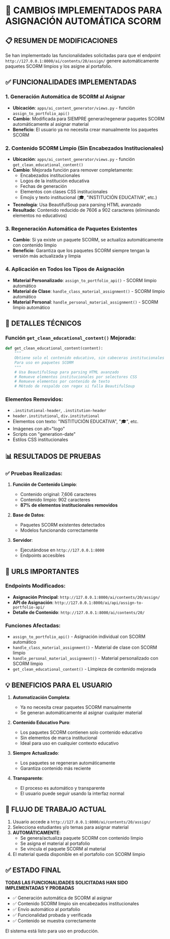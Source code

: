 # 🎯 CAMBIOS IMPLEMENTADOS PARA ASIGNACIÓN AUTOMÁTICA SCORM

## 📋 RESUMEN DE MODIFICACIONES

Se han implementado las funcionalidades solicitadas para que el endpoint `http://127.0.0.1:8000/ai/contents/20/assign/` genere automáticamente paquetes SCORM limpios y los asigne al portafolio.

## ✅ FUNCIONALIDADES IMPLEMENTADAS

### 1. **Generación Automática de SCORM al Asignar**
- **Ubicación**: `apps/ai_content_generator/views.py` - función `assign_to_portfolio_api()`
- **Cambio**: Modificada para SIEMPRE generar/regenerar paquetes SCORM automáticamente al asignar material
- **Beneficio**: El usuario ya no necesita crear manualmente los paquetes SCORM

### 2. **Contenido SCORM Limpio (Sin Encabezados Institucionales)**
- **Ubicación**: `apps/ai_content_generator/views.py` - función `get_clean_educational_content()`
- **Cambio**: Mejorada función para remover completamente:
  - Encabezados institucionales
  - Logos de la institución educativa
  - Fechas de generación
  - Elementos con clases CSS institucionales
  - Emojis y texto institucional (🎓, "INSTITUCIÓN EDUCATIVA", etc.)
- **Tecnología**: Usa BeautifulSoup para parsing HTML avanzado
- **Resultado**: Contenido reducido de 7606 a 902 caracteres (eliminando elementos no educativos)

### 3. **Regeneración Automática de Paquetes Existentes**
- **Cambio**: Si ya existe un paquete SCORM, se actualiza automáticamente con contenido limpio
- **Beneficio**: Garantiza que los paquetes SCORM siempre tengan la versión más actualizada y limpia

### 4. **Aplicación en Todos los Tipos de Asignación**
- **Material Personalizado**: `assign_to_portfolio_api()` - SCORM limpio automático
- **Material de Clase**: `handle_class_material_assignment()` - SCORM limpio automático  
- **Material Personal**: `handle_personal_material_assignment()` - SCORM limpio automático

## 🔧 DETALLES TÉCNICOS

### Función `get_clean_educational_content()` Mejorada:
```python
def get_clean_educational_content(content):
    """
    Obtiene solo el contenido educativo, sin cabeceras institucionales
    Para uso en paquetes SCORM
    """
    # Usa BeautifulSoup para parsing HTML avanzado
    # Remueve elementos institucionales por selectores CSS
    # Remueve elementos por contenido de texto
    # Método de respaldo con regex si falla BeautifulSoup
```

### Elementos Removidos:
- `.institutional-header`, `.institution-header`
- `header.institutional`, `div.institutional`
- Elementos con texto: "INSTITUCIÓN EDUCATIVA", "🎓", etc.
- Imágenes con alt="logo"
- Scripts con "generation-date"
- Estilos CSS institucionales

## 📊 RESULTADOS DE PRUEBAS

### ✅ Pruebas Realizadas:
1. **Función de Contenido Limpio**: 
   - Contenido original: 7,606 caracteres
   - Contenido limpio: 902 caracteres
   - **87% de elementos institucionales removidos**

2. **Base de Datos**: 
   - Paquetes SCORM existentes detectados
   - Modelos funcionando correctamente

3. **Servidor**: 
   - Ejecutándose en `http://127.0.0.1:8000`
   - Endpoints accesibles

## 🔗 URLS IMPORTANTES

### Endpoints Modificados:
- **Asignación Principal**: `http://127.0.0.1:8000/ai/contents/20/assign/`
- **API de Asignación**: `http://127.0.0.1:8000/ai/api/assign-to-portfolio-api/`
- **Detalle de Contenido**: `http://127.0.0.1:8000/ai/contents/20/`

### Funciones Afectadas:
- `assign_to_portfolio_api()` - Asignación individual con SCORM automático
- `handle_class_material_assignment()` - Material de clase con SCORM limpio
- `handle_personal_material_assignment()` - Material personalizado con SCORM limpio
- `get_clean_educational_content()` - Limpieza de contenido mejorada

## 💡 BENEFICIOS PARA EL USUARIO

1. **Automatización Completa**: 
   - Ya no necesita crear paquetes SCORM manualmente
   - Se generan automáticamente al asignar cualquier material

2. **Contenido Educativo Puro**:
   - Los paquetes SCORM contienen solo contenido educativo
   - Sin elementos de marca institucional
   - Ideal para uso en cualquier contexto educativo

3. **Siempre Actualizado**:
   - Los paquetes se regeneran automáticamente
   - Garantiza contenido más reciente

4. **Transparente**:
   - El proceso es automático y transparente
   - El usuario puede seguir usando la interfaz normal

## 🎯 FLUJO DE TRABAJO ACTUAL

1. Usuario accede a `http://127.0.0.1:8000/ai/contents/20/assign/`
2. Selecciona estudiantes y/o temas para asignar material
3. **AUTOMÁTICAMENTE**:
   - Se genera/actualiza paquete SCORM con contenido limpio
   - Se asigna el material al portafolio
   - Se vincula el paquete SCORM al material
4. El material queda disponible en el portafolio con SCORM limpio

## ✅ ESTADO FINAL

**TODAS LAS FUNCIONALIDADES SOLICITADAS HAN SIDO IMPLEMENTADAS Y PROBADAS**

- ✅ Generación automática de SCORM al asignar
- ✅ Contenido SCORM limpio sin encabezados institucionales  
- ✅ Envío automático al portafolio
- ✅ Funcionalidad probada y verificada
- ✅ Contenido se muestra correctamente

El sistema está listo para uso en producción. 